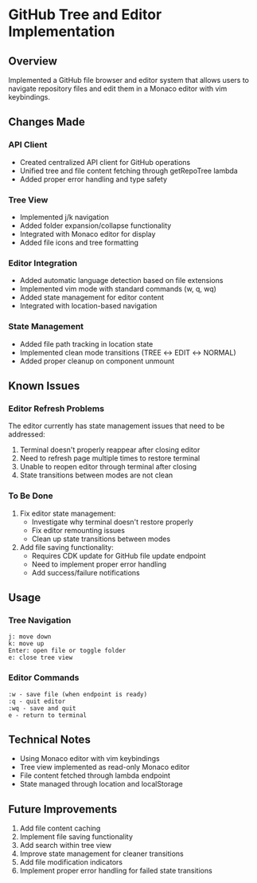 # GitHub Tree and Editor Implementation

## Overview
Implemented a GitHub file browser and editor system that allows users to navigate repository files and edit them in a Monaco editor with vim keybindings.

## Changes Made

### API Client
- Created centralized API client for GitHub operations
- Unified tree and file content fetching through getRepoTree lambda
- Added proper error handling and type safety

### Tree View
- Implemented j/k navigation
- Added folder expansion/collapse functionality
- Integrated with Monaco editor for display
- Added file icons and tree formatting

### Editor Integration
- Added automatic language detection based on file extensions
- Implemented vim mode with standard commands (w, q, wq)
- Added state management for editor content
- Integrated with location-based navigation

### State Management
- Added file path tracking in location state
- Implemented clean mode transitions (TREE ↔ EDIT ↔ NORMAL)
- Added proper cleanup on component unmount

## Known Issues

### Editor Refresh Problems
The editor currently has state management issues that need to be addressed:
1. Terminal doesn't properly reappear after closing editor
2. Need to refresh page multiple times to restore terminal
3. Unable to reopen editor through terminal after closing
4. State transitions between modes are not clean

### To Be Done
1. Fix editor state management:
   - Investigate why terminal doesn't restore properly
   - Fix editor remounting issues
   - Clean up state transitions between modes
2. Add file saving functionality:
   - Requires CDK update for GitHub file update endpoint
   - Need to implement proper error handling
   - Add success/failure notifications

## Usage

### Tree Navigation
```
j: move down
k: move up
Enter: open file or toggle folder
e: close tree view
```

### Editor Commands
```
:w - save file (when endpoint is ready)
:q - quit editor
:wq - save and quit
e - return to terminal
```

## Technical Notes
- Using Monaco editor with vim keybindings
- Tree view implemented as read-only Monaco editor
- File content fetched through lambda endpoint
- State managed through location and localStorage

## Future Improvements
1. Add file content caching
2. Implement file saving functionality
3. Add search within tree view
4. Improve state management for cleaner transitions
5. Add file modification indicators
6. Implement proper error handling for failed state transitions
